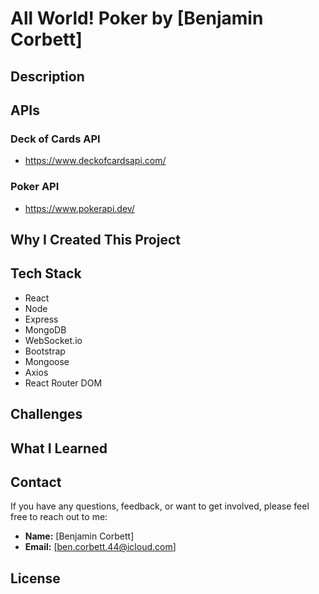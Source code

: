 # All World! Poker by [Benjamin Corbett]

## Description

## APIs

### Deck of Cards API

- https://www.deckofcardsapi.com/

### Poker API

- https://www.pokerapi.dev/

## Why I Created This Project

## Tech Stack

- React
- Node
- Express
- MongoDB
- WebSocket.io
- Bootstrap
- Mongoose
- Axios
- React Router DOM

## Challenges

## What I Learned

## Contact

If you have any questions, feedback, or want to get involved, please feel free to reach out to me:

- **Name:** [Benjamin Corbett]
- **Email:** [ben.corbett.44@icloud.com]

## License
